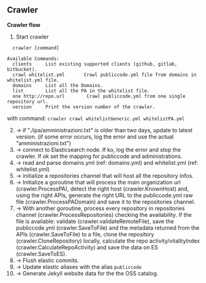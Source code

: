 ## Crawler

**Crawler flow**

1.  Start crawler

```Usage:
  crawler [command]

Available Commands:
  clients     List existing supported clients (github, gitlab, bitbucket).
  crawl whitelist.yml       Crawl publiccode.yml file from domains in whitelist.yml file.
  domains     List all the Domains.
  list        List all the PA in the whitelist file.
  one http://repo.url        Crawl publiccode.yml from one single repository url.
  version     Print the version number of the crawler.
```

with command:
`crawler crawl whitelistGeneric.yml whitelistPA.yml`

2.  -> if "./ipa/amministrazioni.txt" is older than two days, update to latest version. (if some error occurs, log the error and use the actual "amministrazioni.txt")
3.  -> connect to Elasticsearch node. If ko, log the error and stop the crawler. If ok set the mapping for publiccode and administrations.
4.  -> read and parse domains.yml (ref: domains.yml) and whitelist.yml (ref: whitelist.yml)
5.  -> initialize a repositories channel that will host all the repository infos.
6.  -> Initialize a goroutine that will process the main organization url (crawler.ProcessPA), detect the right host (crawler.KnownHost) and, using the right APIs, generate the right URL to the publiccode.yml raw file (crawler.ProcessPADomain) and save it to the repositories channel.
7.  -> With another goroutine, process every repository in repositories channel (crawler.ProcessRepositories) checking the availability. If the file is available: validate (crawler.validateRemoteFile), save the publiccode.yml (crawler.SaveToFile) and the metadata returned from the APIs (crawler.SaveToFile) to a file, clone the repository (crawler.CloneRepository) locally, calculate the repo activity/vitalityIndex (crawler.CalculateRepoActivity) and save the data on ES (crawler.SaveToES).
8.  -> Flush elastic commits.
9.  -> Update elastic aliases with the alias `publiccode`
10. -> Generate Jekyll website data for the the OSS catalog.
